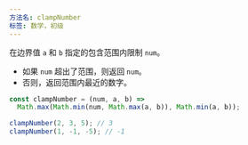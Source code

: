 ```yaml
---
方法名: clampNumber
标签: 数学，初级
---
```


在边界值 `a` 和 `b` 指定的包含范围内限制 `num`。

- 如果 `num` 超出了范围，则返回 `num`。
- 否则，返回范围内最近的数字。

```js
const clampNumber = (num, a, b) =>
  Math.max(Math.min(num, Math.max(a, b)), Math.min(a, b));
```

```js
clampNumber(2, 3, 5); // 3
clampNumber(1, -1, -5); // -1
```
